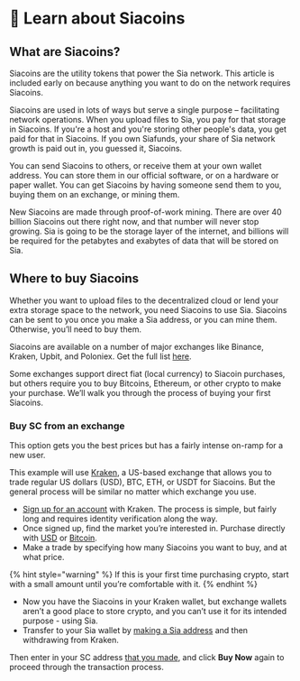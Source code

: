 # 🚧 Learn about Siacoins

## What are Siacoins?

Siacoins are the utility tokens that power the Sia network. This article is included early on because anything you want to do on the network requires Siacoins.

Siacoins are used in lots of ways but serve a single purpose – facilitating network operations. When you upload files to Sia, you pay for that storage in Siacoins. If you're a host and you're storing other people's data, you get paid for that in Siacoins. If you own Siafunds, your share of Sia network growth is paid out in, you guessed it, Siacoins.

You can send Siacoins to others, or receive them at your own wallet address. You can store them in our official software, or on a hardware or paper wallet. You can get Siacoins by having someone send them to you, buying them on an exchange, or mining them.

New Siacoins are made through proof-of-work mining. There are over 40 billion Siacoins out there right now, and that number will never stop growing. Sia is going to be the storage layer of the internet, and billions will be required for the petabytes and exabytes of data that will be stored on Sia.

## Where to buy Siacoins

Whether you want to upload files to the decentralized cloud or lend your extra storage space to the network, you need Siacoins to use Sia. Siacoins can be sent to you once you make a Sia address, or you can mine them. Otherwise, you’ll need to buy them.

Siacoins are available on a number of major exchanges like Binance, Kraken, Upbit, and Poloniex. Get the full list [here](https://sia.tech/community-ecosystem?software=exchanges#software).

Some exchanges support direct fiat (local currency) to Siacoin purchases, but others require you to buy Bitcoins, Ethereum, or other crypto to make your purchase. We’ll walk you through the process of buying your first Siacoins.

### Buy SC from an exchange

This option gets you the best prices but has a fairly intense on-ramp for a new user.

This example will use [Kraken](https://kraken.com), a US-based exchange that allows you to trade regular US dollars (USD), BTC, ETH, or USDT for Siacoins. But the general process will be similar no matter which exchange you use.

* [Sign up for an account](https://bittrex.zendesk.com/hc/en-us/articles/115005329167-Creating-a-Bittrex-Account-and-Performing-Verification) with Kraken. The process is simple, but fairly long and requires identity verification along the way.
* Once signed up, find the market you’re interested in. Purchase directly with [USD](https://bittrex.com/Market/Index?MarketName=USD-SC) or [Bitcoin](https://bittrex.com/Market/Index?MarketName=BTC-SC).
* Make a trade by specifying how many Siacoins you want to buy, and at what price.

{% hint style="warning" %}
If this is your first time purchasing crypto, start with a small amount until you’re comfortable with it.
{% endhint %}

* Now you have the Siacoins in your Kraken wallet, but exchange wallets aren’t a good place to store crypto, and you can’t use it for its intended purpose - using Sia.
* Transfer to your Sia wallet by [making a Sia address](broken-reference) and then withdrawing from Kraken.

Then enter in your SC address [that you made](broken-reference), and click **Buy Now** again to proceed through the transaction process.

##
